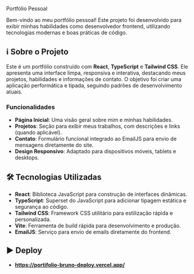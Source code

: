 Portfólio Pessoal

Bem-vindo ao meu portfólio pessoal! Este projeto foi desenvolvido para exibir minhas habilidades como desenvolvedor frontend, utilizando tecnologias modernas e boas práticas de código.

## ℹ️ Sobre o Projeto

Este é um portfólio construído com **React**, **TypeScript** e **Tailwind CSS**. Ele apresenta uma interface limpa, responsiva e interativa, destacando meus projetos, habilidades e informações de contato. O objetivo foi criar uma aplicação performática e tipada, seguindo padrões de desenvolvimento atuais.

### Funcionalidades
- **Página Inicial**: Uma visão geral sobre mim e minhas habilidades.
- **Projetos**: Seção para exibir meus trabalhos, com descrições e links (quando aplicável).
- **Contato**: Formulário funcional integrado ao EmailJS para envio de mensagens diretamente do site.
- **Design Responsivo**: Adaptado para dispositivos móveis, tablets e desktops.

## 🛠️ Tecnologias Utilizadas
- **React**: Biblioteca JavaScript para construção de interfaces dinâmicas.
- **TypeScript**: Superset do JavaScript para adicionar tipagem estática e segurança ao código.
- **Tailwind CSS**: Framework CSS utilitário para estilização rápida e personalizada.
- **Vite**: Ferramenta de build rápida para desenvolvimento e produção.
- **EmailJS**: Serviço para envio de emails diretamente do frontend.

## ▶️ Deploy 
- **https://portifolio-bruno-deploy.vercel.app/** 
